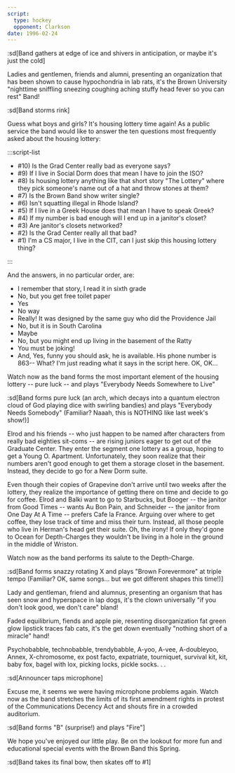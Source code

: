 ```yaml
---
script:
  type: hockey
  opponent: Clarkson
date: 1996-02-24
---
```


:sd[Band gathers at edge of ice and shivers in anticipation, or maybe it's just the cold]

Ladies and gentlemen, friends and alumni, presenting an organization that has been shown to cause hypochondria in lab rats, it's the Brown University "nighttime sniffling sneezing coughing aching stuffy head fever so you can rest" Band!

:sd[Band storms rink]

Guess what boys and girls? It's housing lottery time again! As a public service the band would like to answer the ten questions most frequently asked about the housing lottery:

:::script-list

- #10) Is the Grad Center really bad as everyone says?
- #9) If I live in Social Dorm does that mean I have to join the ISO?
- #8) Is housing lottery anything like that short story "The Lottery" where they pick someone's name out of a hat and throw stones at them?
- #7) Is the Brown Band show writer single?
- #6) Isn't squatting illegal in Rhode Island?
- #5) If I live in a Greek House does that mean I have to speak Greek?
- #4) If my number is bad enough will I end up in a janitor's closet?
- #3) Are janitor's closets networked?
- #2) Is the Grad Center really all that bad?
- #1) I'm a CS major, I live in the CIT, can I just skip this housing lottery thing?

:::

And the answers, in no particular order, are:

- I remember that story, I read it in sixth grade
- No, but you get free toilet paper
- Yes
- No way
- Really! It was designed by the same guy who did the Providence Jail
- No, but it is in South Carolina
- Maybe
- No, but you might end up living in the basement of the Ratty
- You must be joking!
- And, Yes, funny you should ask, he is available. His phone number is 863-- What? I'm just reading what it says in the script here. OK, OK...

Watch now as the band forms the most important element of the housing lottery -- pure luck -- and plays "Everybody Needs Somewhere to Live"

:sd[Band forms pure luck (an arch, which decays into a quantum electron cloud of God playing dice with swirling bandies) and plays "Everybody Needs Somebody" (Familiar? Naaah, this is NOTHING like last week's show!)]

Elrod and his friends -- who just happen to be named after characters from really bad eighties sit-coms -- are rising juniors eager to get out of the Graduate Center. They enter the segment one lottery as a group, hoping to get a Young O. Apartment. Unfortunately, they soon realize that their numbers aren't good enough to get them a storage closet in the basement. Instead, they decide to go for a New Dorm suite.

Even though their copies of Grapevine don't arrive until two weeks after the lottery, they realize the importance of getting there on time and decide to go for coffee. Elrod and Balki want to go to Starbucks, but Booger -- the janitor from Good Times -- wants Au Bon Pain, and Schneider -- the janitor from One Day At A Time -- prefers Cafe la France. Arguing over where to get coffee, they lose track of time and miss their turn. Instead, all those people who live in Herman's head get their suite. Oh, the irony! If only they'd gone to Ocean for Depth-Charges they wouldn't be living in a hole in the ground in the middle of Wriston.

Watch now as the band performs its salute to the Depth-Charge.

:sd[Band forms snazzy rotating X and plays "Brown Forevermore" at triple tempo (Familiar? OK, same songs... but we got different shapes this time!)]

Lady and gentleman, friend and alumnus, presenting an organism that has seen snow and hyperspace in lap dogs, it's the clown universally "if you don't look good, we don't care" bland!

Faded equilibrium, fiends and apple pie, resenting disorganization fat green glow lipstick traces fab cats, it's the get down eventually "nothing short of a miracle" hand!

Psychobabble, technobabble, trendybabble, A-yoo, A-vee, A-doubleyoo, Annex, X-chromosome, ex post facto, expatriate, tourniquet, survival kit, kit, baby fox, bagel with lox, picking locks, pickle socks. . .

:sd[Announcer taps microphone]

Excuse me, it seems we were having microphone problems again. Watch now as the band stretches the limits of its first amendment rights in protest of the Communications Decency Act and shouts fire in a crowded auditorium.

:sd[Band forms "B" (surprise!) and plays "Fire"]

We hope you've enjoyed our little play. Be on the lookout for more fun and educational special events with the Brown Band this Spring.

:sd[Band takes its final bow, then skates off to #1]
